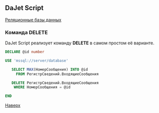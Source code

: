 ## DaJet Script

[Реляционные базы данных](https://github.com/zhichkin/dajet/tree/main/doc/dajet-script/databases/README.md)

### Команда DELETE

DaJet Script реализует команду **DELETE** в самом простом её варианте.

```SQL
DECLARE @id number

USE 'mssql://server/database'

   SELECT MAX(НомерСообщения) INTO @id
     FROM РегистрСведений.ВходящиеСообщения

   DELETE РегистрСведений.ВходящиеСообщения
    WHERE НомерСообщения = @id

END
```

[Наверх](#команда-delete)
